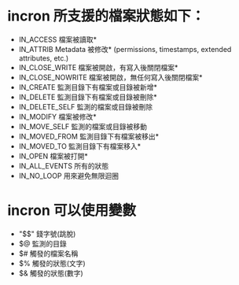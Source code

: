 # incron 所支援的檔案狀態如下：
 - IN_ACCESS  檔案被讀取*
 - IN_ATTRIB  Metadata 被修改* (permissions, timestamps, extended attributes, etc.)
 - IN_CLOSE_WRITE  檔案被開啟，有寫入後關閉檔案*
 - IN_CLOSE_NOWRITE  檔案被開啟，無任何寫入後關閉檔案*
 - IN_CREATE  監測目錄下有檔案或目錄被新增*
 - IN_DELETE  監測目錄下有檔案或目錄被刪除*
 - IN_DELETE_SELF  監測的檔案或目錄被刪除
 - IN_MODIFY  檔案被修改*
 - IN_MOVE_SELF  監測的檔案或目錄被移動
 - IN_MOVED_FROM  監測目錄下有檔案被移出*
 - IN_MOVED_TO  監測目錄下有檔案移入*
 - IN_OPEN  檔案被打開*
 - IN_ALL_EVENTS  所有的狀態
 - IN_NO_LOOP  用來避免無限迴圈

# incron 可以使用變數
 - "$$"  錢字號(跳脫)
 - $@  監測的目錄
 - $#  觸發的檔案名稱
 - $%  觸發的狀態(文字)
 - $&  觸發的狀態(數字)